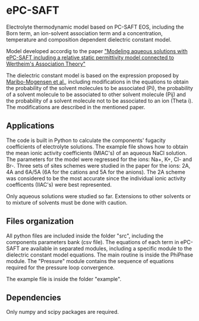# ePC-SAFT
Electrolyte thermodynamic model based on PC-SAFT EOS, including the Born term, an ion-solvent association term and a concentration, temperature and composition dependent dielectric constant model.

Model developed accordig to the paper ["Modeling aqueous solutions with ePC-SAFT including a relative static permittivity model connected to Wertheim's Association Theory"](https://doi.org/10.1016/j.molliq.2024.126726)

The dielectric constant model is based on the expression proposed by [Maribo-Mogensen et al.](https://doi.org/10.1021/jp403375t), including modifications in the equations to obtain the probability of the solvent molecules to be associated (Pi), the probability of a solvent molecule to be associated to other solvent molecule (Pij) and the probability of a solvent molecule not to be associated to an ion (Theta i). The modifications are described in the mentioned paper.

## Applications

The code is built in Python to calculate the components' fugacity coefficients of electrolyte solutions. The example file shows how to obtain the mean ionic activity coefficients (MIAC's) of an aqueous NaCl solution. The parameters for the model were regressed for the ions: Na+, K+, Cl- and Br-. Three sets of sites schemes were studied in the paper for the ions: 2A, 4A and 6A/5A (6A for the cations and 5A for the anions). The 2A scheme was considered to be the most accurate since the individual ionic activity coefficents (IIAC's) were best represented.

Only aqueous solutions were studied so far. Extensions to other solvents or to mixture of solvents must be done with caution.

## Files organization

All python files are included inside the folder "src", including the components parameters bank (csv file). The equations of each term in ePC-SAFT are available in separated modules, including a specific module to the dielectric constant model equations. The main routine is inside the PhiPhase module. The "Pressure" module contains the sequence of equations required for the pressure loop convergence.

The example file is inside the folder "example".

## Dependencies

Only numpy and scipy packages are required.
